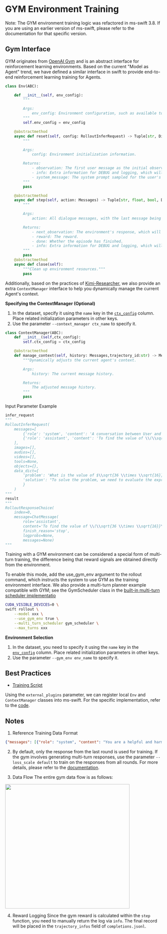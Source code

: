 # GYM Environment Training

Note: The GYM environment training logic was refactored in ms-swift 3.8. If you are using an earlier version of ms-swift, please refer to the documentation for that specific version.

## Gym Interface

GYM originates from [OpenAI Gym](https://github.com/openai/gym) and is an abstract interface for reinforcement learning environments. Based on the current "Model as Agent" trend, we have defined a similar interface in swift to provide end-to-end reinforcement learning training for Agents.
```python
class Env(ABC):

    def __init__(self, env_config):
        """

        Args:
            env_config: Environment configuration, such as available tools, etc.
        """
        self.env_config = env_config

    @abstractmethod
    async def reset(self, config: RolloutInferRequest) -> Tuple[str, Dict[str, Any], str]:
        """

        Args:
            config: Environment initialization information.

        Returns:
            - observation: The first user message as the initial observation or environment information, which will be treated as a user message.
            - info: Extra information for DEBUG and logging, which will be recorded in completions.jsonl.
            - system_message: The system prompt sampled for the user's current environment.
        """
        pass

    @abstractmethod
    async def step(self, action: Messages) -> Tuple[str, float, bool, Dict[str, Any]]:
        """

        Args:
            action: All dialogue messages, with the last message being the current sampled response.

        Returns:
            - next_observation: The environment's response, which will be returned as a user message.
            - reward: The reward.
            - done: Whether the episode has finished.
            - info: Extra information for DEBUG and logging, which will be recorded in completions.jsonl.
        """
        pass
    @abstractmethod
    async def close(self):
        """Clean up environment resources."""
        pass
```
Additionally, based on the practices of [Kimi-Researcher](https://moonshotai.github.io/Kimi-Researcher/), we also provide an extra `ContextManager` interface to help you dynamically manage the current Agent's context.

**Specifying the ContextManager (Optional)**
1. In the dataset, specify it using the `name` key in the [`ctx_config`](#Notes) column. Place related initialization parameters in other keys.
2. Use the parameter `--context_manager ctx_name` to specify it.


```python
class ContextManager(ABC):
    def __init__(self,ctx_config):
        self.ctx_config = ctx_config

    @abstractmethod
    def manage_context(self, history: Messages,trajectory_id:str) -> Messages:
        """Dynamically adjusts the current agent's context.

        Args:
            history: The current message history.

        Returns:
            The adjusted message history.
        """
        pass
```

Input Parameter Example

```python
infer_request
"""
RolloutInferRequest(
    messages=[
        {'role': 'system', 'content': 'A conversation between User and Assistant. The user asks a question, and the Assistant solves it. The assistant first thinks about the reasoning process in the mind and then provides the user with the answer. The reasoning process and answer are enclosed within <think> </think> and <answer> </answer> tags, respectively, i.e., <think> reasoning process here </think><answer> answer here </answer>\n'}, {'role': 'user', 'content': 'What is the value of $\\sqrt{36 \\times \\sqrt{16}}$?'},
        {'role': 'assistant', 'content': 'To find the value of \\(\\sqrt{36 \\times \\sqrt{16}}\\), we will break down the problem step-by-step.\n\nFirst, we need to evaluate the inner square root:\n\\[\n\\sqrt{16}\n\\]\nWe know that:\n\\[\n4^2 = 16 \\implies \\sqrt{16} = 4\n\\]\n\nNext, we substitute this result back into the original expression:\n\\[\n\\sqrt{36 \\times \\sqrt{16}} = \\sqrt{36 \\times 4}\n\\]\n\nNow, we need to evaluate the product inside the square root:\n\\[\n36 \\times 4 = 144\n\\]\n\nSo, the expression simplifies to:\n\\[\n\\sqrt{144}\n\\]\n\nFinally, we determine the square root of 144:\n\\[\n\\sqrt{144} = 12\n\\]\n\nThus, the value of \\(\\sqrt{36 \\times \\sqrt{16}}\\) is:\n\\[\n\\boxed{12}\n\\]'}
    ],
    images=[],
    audios=[],
    videos=[],
    tools=None,
    objects={},
    data_dict={
        'problem': 'What is the value of $\\sqrt{36 \\times \\sqrt{16}}$?',
        'solution': "To solve the problem, we need to evaluate the expression \\(\\sqrt{36 \\times \\sqrt{16}}\\).\n\nWe can break down the steps as follows:\n\n1. Evaluate the inner square root: \\(\\sqrt{16}\\).\n2. Multiply the result by 36.\n3. Take the square root of the product obtained in step 2.\n\nLet's compute this step by step using Python code for accuracy.\n```python\nimport math\n\n# Step 1: Evaluate the inner square root\ninner_sqrt = math.sqrt(16)\n\n# Step 2: Multiply the result by 36\nproduct = 36 * inner_sqrt\n\n# Step 3: Take the square root of the product\nfinal_result = math.sqrt(product)\nprint(final_result)\n```\n```output\n12.0\n```\nThe value of \\(\\sqrt{36 \\times \\sqrt{16}}\\) is /\\(\\boxed{12}\\)."
        }
    )
"""
result
"""
RolloutResponseChoice(
    index=0,
    message=ChatMessage(
        role='assistant',
        content='To find the value of \\(\\sqrt{36 \\times \\sqrt{16}}\\), we will break down the problem step-by-step.\n\nFirst, we need to evaluate the inner square root:\n\\[\n\\sqrt{16}\n\\]\nWe know that:\n\\[\n4^2 = 16 \\implies \\sqrt{16} = 4\n\\]\n\nNext, we substitute this result back into the original expression:\n\\[\n\\sqrt{36 \\times \\sqrt{16}} = \\sqrt{36 \\times 4}\n\\]\n\nNow, we need to evaluate the product inside the square root:\n\\[\n36 \\times 4 = 144\n\\]\n\nSo, the expression simplifies to:\n\\[\n\\sqrt{144}\n\\]\n\nFinally, we determine the square root of 144:\n\\[\n\\sqrt{144} = 12\n\\]\n\nThus, the value of \\(\\sqrt{36 \\times \\sqrt{16}}\\) is:\n\\[\n\\boxed{12}\n\\]', tool_calls=None),
        finish_reason='stop',
        logprobs=None,
        messages=None)
"""
```

Training with a GYM environment can be considered a special form of multi-turn training, the difference being that reward signals are obtained directly from the environment.

To enable this mode, add the use_gym_env argument to the rollout command, which instructs the system to use GYM as the training environment interface.
We also provide a multi-turn planner example compatible with GYM; see the GymScheduler class in the [built-in multi-turn scheduler implementatio](https://github.com/modelscope/ms-swift/blob/main/swift/plugin/multi_turn.py)

```bash
CUDA_VISIBLE_DEVICES=0 \
swift rollout \
    --model xxx \
    --use_gym_env true \
    --multi_turn_scheduler gym_scheduler \
    --max_turns xxx
```


**Environment Selection**
1. In the dataset, you need to specify it using the `name` key in the [`env_config`](#Notes) column. Place related initialization parameters in other keys.
2. Use the parameter `--gym_env env_name` to specify it.


## Best Practices

- [Training Script](../../../../../examples/train/grpo/external/vllm_gym.sh)

Using the `external_plugins` parameter, we can register local `Env` and `ContextManager` classes into ms-swift. For the specific implementation, refer to the [code](https://github.com/modelscope/ms-swift/blob/main/examples/train/grpo/plugin/plugin.py).

## Notes

1. Reference Training Data Format
```json
{"messages": [{"role": "system", "content": "You are a helpful and harmless assistant"}, {"role": "user", "content": "Tell me tomorrow's weather"}],"env_config":{"name":"custom_env","other_config":"xxxx"},"ctx_config":{"name":"custom_ctx","other_config":"xxxx"}}
```

2. By default, only the response from the last round is used for training. If the gym involves generating multi-turn responses, use the parameter `--loss_scale default` to train on the responses from all rounds. For more details, please refer to the [documentation](./multi_turn.md#loss-masking).

3. Data Flow
The entire gym data flow is as follows:
<img src="../../../../resources/gym_env.png" width="400" />

4. Reward Logging
Since the gym reward is calculated within the `step` function, you need to manually return the log via `info`. The final record will be placed in the `trajectory_infos` field of `completions.jsonl`.
